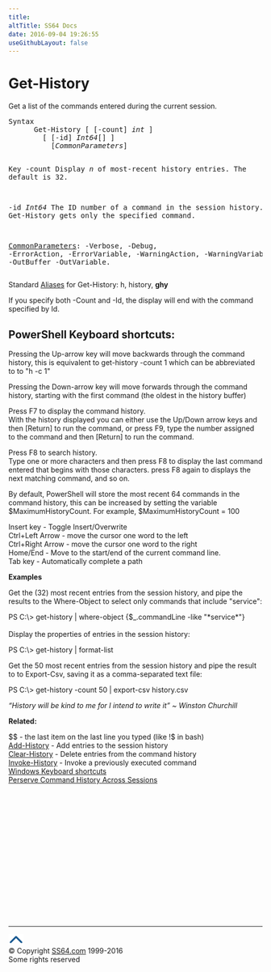 ```yaml
---
title:
altTitle: SS64 Docs
date: 2016-09-04 19:26:55
useGithubLayout: false
---
```

<!-- #BeginLibraryItem "/Library/head_ps.lbi" --><!-- #EndLibraryItem --><h1>Get-History</h1> 
<p>Get  a list of the commands entered during the current session.</p>
<pre>Syntax
      Get-History [ [-count] <i>int</i> ]
        [ [-id] <i>Int64</i>[] ]
          [<i>CommonParameters</i>]

Key
   -count 
       Display <i>n</i> of most-recent history entries.
       The default is 32. 

   -id <i>Int64</i>
       The ID number of a command in the session history.
       Get-History gets only the specified command. 

   <a href="common.html">CommonParameters</a>:
       -Verbose, -Debug, -ErrorAction, -ErrorVariable, -WarningAction, -WarningVariable,
       -OutBuffer -OutVariable.</pre>
<p>Standard <a href="get-alias.html">Aliases</a> for Get-History:<span class="code"> h, history, <b>ghy</b></span></p>
<p>If you specify both <span class="code">-Count</span> and <span class="code">-Id</span>, the display will end with the command specified by Id.</p>
<h2>PowerShell Keyboard shortcuts: </h2>
<p>Pressing the Up-arrow key will move backwards through the command history, this is equivalent to <span class="code">get-history -count 1</span> which can be abbreviated to to "<span class="code">h -c 1</span>"</p>
<p>Pressing the Down-arrow key will move forwards  through the command history, starting with the first command (the oldest in the history buffer) </p>
<p>Press F7 to display the command history.<br>
With the history displayed you can either use the Up/Down arrow keys and then [Return] to run the command, or press F9, type the number assigned to the command and then [Return] to run the command.</p>
<p>Press F8 to search history.<br>
Type one or more characters and then press F8 to display the last command entered that begins with those characters. press F8 again to displays the next matching command, and so on. </p>
<p>By default, PowerShell will store the most recent 64 commands in the command history, this can be increased by setting the variable <span class="code">$MaximumHistoryCount</span>. For example, <span class="code">$MaximumHistoryCount = 100</span></p>
<p><span class="code">Insert key</span> - Toggle Insert/Overwrite<br>
<span class="code">Ctrl+Left Arrow</span> - move the cursor one word to the left<br>
<span class="code">Ctrl+Right Arrow</span> - move the cursor one word to the right<br>
<span class="code">Home/End</span> - Move to the start/end of the current command line.<br>
<span class="code">Tab key</span> - Automatically complete a path</p>
<p><b>Examples</b></p>
<p>Get   the (32) most recent entries from the session history, and pipe the results to the Where-Object to select only commands that include "service":</p>
<p><span class="code">PS C:\&gt; get-history | where-object {$_.commandLine -like "*service*"}</span><br>
<br>Display  the properties of entries in the session history:</p>
<p class="code">PS C:\&gt; get-history | format-list</p>
<p>Get the 50 most recent entries from the session history and pipe the result to to Export-Csv,  saving it as a comma-separated text file:</p>
<p class="code">PS C:\&gt; get-history -count 50 | export-csv history.csv</p>
<p class="quote"><i>“History will be kind to me for I intend to write it” ~  Winston Churchill</i></p>
<p><b>Related:</b></p>
<p><span class="code">$$</span> - the last item on the last line you typed (like <span class="code">!$</span> in bash) <br>
<a href="add-history.html">Add-History</a> - Add entries to the session history<br>
<a href="clear-history.html">Clear-History</a> - Delete entries from the command history<br>
<a href="invoke-history.html">Invoke-History</a> - Invoke a previously executed command<br>
<a href="../nt/syntax-keyboard.html">Windows Keyboard shortcuts</a><br>
<a href="http://blogs.msdn.com/powershell/archive/2006/07/01/perserving-command-history-across-sessions.aspx">Perserve Command History Across Sessions</a></p><!-- #BeginLibraryItem "/Library/foot_ps.lbi" --><p><script async="" src="//pagead2.googlesyndication.com/pagead/js/adsbygoogle.js"></script>
<!-- PowerShell300 -->
<ins class="adsbygoogle" style="display:inline-block;width:300px;height:250px" data-ad-client="ca-pub-6140977852749469" data-ad-slot="6253539900"></ins>
<script>
(adsbygoogle = window.adsbygoogle || []).push({});
</script></p>
<hr>
<div id="bl" class="footer"><a href="#"><img src="../images/top.png" width="30" height="22" alt="Back to the Top"></a></div>
<div id="br" class="footer, tagline">© Copyright <a href="http://ss64.com/">SS64.com</a> 1999-2016<br>
Some rights reserved</div><!-- #EndLibraryItem -->
